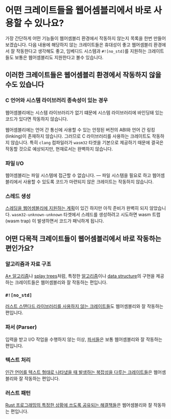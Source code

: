 # 어떤 크레이트들을 웹어셈블리에서 바로 사용할 수 있나요?

가장 간단하게 어떤 기능들이 웹어셈블리 환경에서 작동하지 않는지 목록을 한번 만들어 보겠습니다. 다음 내용에 해당하지 않는 크레이트들은 휴대성이 좋고 웹어셈블리 환경에서 잘 작동한다고 생각해도 좋고, 임베디드 시스템과 `#![no_std]`를 지원하는 크레이트들도 보통은 웹어셈블리도 지원한다고 볼수 있습니다.

## 이러한 크레이트들은 웹어셈블리 환경에서 작동하지 않을 수도 있습니다

### C 언어와 시스템 라이브러리 종속성이 있는 경우

웹어셈블리에는 시스템 라이브러리가 없기 떄문에 시스템 라이브러리에 바인딩돼 있는 코드가 있다면 작동하지 않습니다.

웹어셈블리에는 언어 간 통신에 사용할 수 있는 안정된 버전의 ABI와 언어 간 링킹(linking)이 존재하지 않습니다. 그러므로 C 라이브러리를 사용하는 크레이트도 작동하지 않습니다. 특히 `clang` 컴파일러가 `wasm32` 타겟을 기본으로 제공하기 때문에 결국은 작동할 것으로 예상되지만, 현재로서는 완벽하지 않습니다.

### 파일 I/O

웹어셈블리는 파일 시스템에 접근할 수 없습니다. &mdash; 파일 시스템을 필요로 하고 웹어셈블리에서 사용할 수 있도록 코드가 마련되지 않은 크레이트는 작동하지 않습니다.

### 스레드 생성

[스레딩을 웹어셈블리에 지원하는 계획][wasm-threading]이 있긴 하지만 아직 준비가 완벽히 되지 않았습니다. `wasm32-unknown-unknown` 타겟에서 스레드를 생성하려고 시도하면 wasm 트랩 (wasm trap) 이 발생하면서 코드가 패닉하게 됩니다.

[wasm-threading]: https://rustwasm.github.io/2018/10/24/multithreading-rust-and-wasm.html

## 어떤 다목적 크레이트들이 웹어셈블리에서 바로 작동하는 편인가요?

### 알고리즘과 자료 구조

[A* 알고리즘](https://ko.wikipedia.org/wiki/A*_알고리즘)나 [splay trees](https://en.wikipedia.org/wiki/Splay_tree)처럼, 특정한 [알고리즘](https://crates.io/categories/algorithms)이나 [data structure](https://crates.io/categories/data-structures)의 구현을 제공하는 크레이트들은 웹어셈블리와 잘 작동하는 편입니다.

### `#![no_std]`

[러스트 스탠다드 라이브러리를 사용하지 않는 크레이트들](https://crates.io/categories/no-std)도 웹어셈블리와 잘 작동하는 편입니다.

### 파서 (Parser)

입력을 받고 I/O 작업을 수행하지 않는 이상, [파서들](https://crates.io/categories/parser-implementations)은 보통 웹어셈블리와 잘 작동하는 편입니다.

### 텍스트 처리

[인간 언어를 텍스트 형태로 나타냈을 때 발생하는 복잡성을 다루는 크레이트들](https://crates.io/categories/text-processing)은 웹어셈블리와 잘 작동하는 편입니다.

### 러스트 패턴

[Rust 프로그래밍의 특정한 상황에 쓰도록 공유되는 해결책들](https://crates.io/categories/rust-patterns)은 웹어셈블리와 잘 작동하는 편입니다.